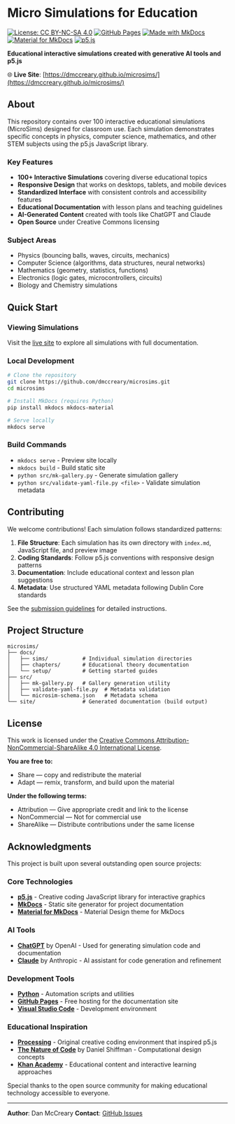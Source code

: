 # Micro Simulations for Education

[![License: CC BY-NC-SA 4.0](https://img.shields.io/badge/License-CC%20BY--NC--SA%204.0-lightgrey.svg)](https://creativecommons.org/licenses/by-nc-sa/4.0/)
[![GitHub Pages](https://img.shields.io/badge/GitHub%20Pages-Live-brightgreen)](https://dmccreary.github.io/microsims/)
[![Made with MkDocs](https://img.shields.io/badge/Made%20with-MkDocs-blue)](https://www.mkdocs.org/)
[![Material for MkDocs](https://img.shields.io/badge/Material%20for%20MkDocs-526CFE?logo=MaterialForMkDocs&logoColor=white)](https://squidfunk.github.io/mkdocs-material/)
[![p5.js](https://img.shields.io/badge/Built%20with-p5.js-pink)](https://p5js.org/)

**Educational interactive simulations created with generative AI tools and p5.js**

🌐 **Live Site**: [https://dmccreary.github.io/microsims/](https://dmccreary.github.io/microsims/)

## About

This repository contains over 100 interactive educational simulations (MicroSims) designed for classroom use. Each simulation demonstrates specific concepts in physics, computer science, mathematics, and other STEM subjects using the p5.js JavaScript library.

### Key Features

- **100+ Interactive Simulations** covering diverse educational topics
- **Responsive Design** that works on desktops, tablets, and mobile devices
- **Standardized Interface** with consistent controls and accessibility features
- **Educational Documentation** with lesson plans and teaching guidelines
- **AI-Generated Content** created with tools like ChatGPT and Claude
- **Open Source** under Creative Commons licensing

### Subject Areas

- Physics (bouncing balls, waves, circuits, mechanics)
- Computer Science (algorithms, data structures, neural networks)
- Mathematics (geometry, statistics, functions)
- Electronics (logic gates, microcontrollers, circuits)
- Biology and Chemistry simulations

## Quick Start

### Viewing Simulations
Visit the [live site](https://dmccreary.github.io/microsims/) to explore all simulations with full documentation.

### Local Development
```bash
# Clone the repository
git clone https://github.com/dmccreary/microsims.git
cd microsims

# Install MkDocs (requires Python)
pip install mkdocs mkdocs-material

# Serve locally
mkdocs serve
```

### Build Commands
- `mkdocs serve` - Preview site locally
- `mkdocs build` - Build static site
- `python src/mk-gallery.py` - Generate simulation gallery
- `python src/validate-yaml-file.py <file>` - Validate simulation metadata

## Contributing

We welcome contributions! Each simulation follows standardized patterns:

1. **File Structure**: Each simulation has its own directory with `index.md`, JavaScript file, and preview image
2. **Coding Standards**: Follow p5.js conventions with responsive design patterns
3. **Documentation**: Include educational context and lesson plan suggestions
4. **Metadata**: Use structured YAML metadata following Dublin Core standards

See the [submission guidelines](https://dmccreary.github.io/microsims/submission-guidelines/) for detailed instructions.

## Project Structure

```
microsims/
├── docs/
│   ├── sims/           # Individual simulation directories
│   ├── chapters/       # Educational theory documentation
│   └── setup/          # Getting started guides
├── src/
│   ├── mk-gallery.py   # Gallery generation utility
│   ├── validate-yaml-file.py  # Metadata validation
│   └── microsim-schema.json   # Metadata schema
└── site/               # Generated documentation (build output)
```

## License

This work is licensed under the [Creative Commons Attribution-NonCommercial-ShareAlike 4.0 International License](https://creativecommons.org/licenses/by-nc-sa/4.0/).

**You are free to:**
- Share — copy and redistribute the material
- Adapt — remix, transform, and build upon the material

**Under the following terms:**
- Attribution — Give appropriate credit and link to the license
- NonCommercial — Not for commercial use
- ShareAlike — Distribute contributions under the same license

## Acknowledgments

This project is built upon several outstanding open source projects:

### Core Technologies
- **[p5.js](https://p5js.org/)** - Creative coding JavaScript library for interactive graphics
- **[MkDocs](https://www.mkdocs.org/)** - Static site generator for project documentation
- **[Material for MkDocs](https://squidfunk.github.io/mkdocs-material/)** - Material Design theme for MkDocs

### AI Tools
- **[ChatGPT](https://openai.com/chatgpt)** by OpenAI - Used for generating simulation code and documentation
- **[Claude](https://claude.ai/)** by Anthropic - AI assistant for code generation and refinement

### Development Tools
- **[Python](https://www.python.org/)** - Automation scripts and utilities
- **[GitHub Pages](https://pages.github.com/)** - Free hosting for the documentation site
- **[Visual Studio Code](https://code.visualstudio.com/)** - Development environment

### Educational Inspiration
- **[Processing](https://processing.org/)** - Original creative coding environment that inspired p5.js
- **[The Nature of Code](https://natureofcode.com/)** by Daniel Shiffman - Computational design concepts
- **[Khan Academy](https://www.khanacademy.org/)** - Educational content and interactive learning approaches

Special thanks to the open source community for making educational technology accessible to everyone.

---

**Author**: Dan McCreary
**Contact**: [GitHub Issues](https://github.com/dmccreary/microsims/issues)